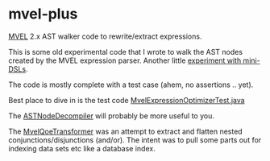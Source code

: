 mvel-plus
=========

[MVEL](https://github.com/mvel/mvel) 2.x AST walker code to rewrite/extract expressions.

This is some old experimental code that I wrote to walk the AST nodes created by the MVEL expression parser. 
Another little [experiment with mini-DSLs](https://github.com/AshwinJay/diesel).

The code is mostly complete with a test case (ahem, no assertions .. yet).

Best place to dive in is the test code [MvelExpressionOptimizerTest.java](https://github.com/AshwinJay/mvel-plus/blob/master/src/test/java/com/javaforu/util/expression/mvel/MvelExpressionOptimizerTest.java)

The [ASTNodeDecompiler](https://github.com/AshwinJay/mvel-plus/blob/master/src/main/java/com/javaforu/util/expression/mvel/ASTNodeDecompiler.java) will probably be more useful to you.

The [MvelQoeTransformer](https://github.com/AshwinJay/mvel-plus/blob/master/src/main/java/com/javaforu/util/expression/mvel/MvelQoeTransformer.java) was an attempt to extract and
flatten nested conjunctions/disjunctions (and/or). The intent was to pull some parts out for indexing data sets etc like a database index.


